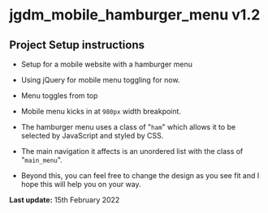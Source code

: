 # jgdm_mobile_hamburger_menu   v1.2

## Project Setup instructions

+ Setup for a mobile website with a hamburger menu

+ Using jQuery for mobile menu toggling for now.

+ Menu toggles from top

+ Mobile menu kicks in at ```980px``` width breakpoint.

+ The hamburger menu uses a class of "```ham```" which allows it to be selected by JavaScript and styled by CSS.

+ The main navigation it affects is an unordered list with the class of "```main_menu```". 

+ Beyond this, you can feel free to change the design as you see fit and I hope this will help you on your way. 

**Last update:** 15th February 2022